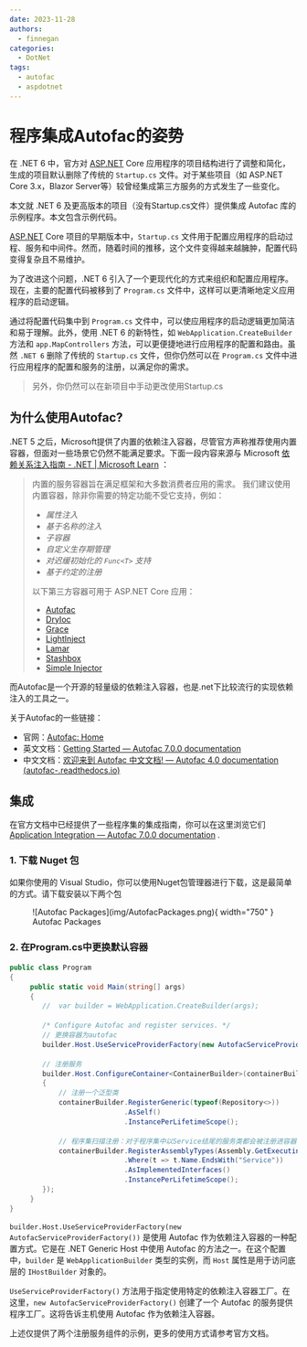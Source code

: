 ```yaml
---
date: 2023-11-28
authors:
  - finnegan
categories:
  - DotNet
tags:
  - autofac
  - aspdotnet
---
```

# 程序集成Autofac的姿势

在 .NET 6 中，官方对 [ASP.NET](http://asp.net/) Core 应用程序的项目结构进行了调整和简化，生成的项目默认删除了传统的 `Startup.cs` 文件。对于某些项目（如 ASP.NET Core 3.x，Blazor Server等）较曾经集成第三方服务的方式发生了一些变化。

本文就 .NET 6 及更高版本的项目（没有Startup.cs文件）提供集成 Autofac 库的示例程序。本文包含示例代码。

<!-- more -->

[ASP.NET](http://asp.net/) Core 项目的早期版本中，`Startup.cs` 文件用于配置应用程序的启动过程、服务和中间件。然而，随着时间的推移，这个文件变得越来越臃肿，配置代码变得复杂且不易维护。

为了改进这个问题，.NET 6 引入了一个更现代化的方式来组织和配置应用程序。现在，主要的配置代码被移到了 `Program.cs` 文件中，这样可以更清晰地定义应用程序的启动逻辑。

通过将配置代码集中到 `Program.cs` 文件中，可以使应用程序的启动逻辑更加简洁和易于理解。此外，使用 .NET 6 的新特性，如 `WebApplication.CreateBuilder` 方法和 `app.MapControllers` 方法，可以更便捷地进行应用程序的配置和路由。虽然 `.NET 6` 删除了传统的 `Startup.cs` 文件，但你仍然可以在 `Program.cs` 文件中进行应用程序的配置和服务的注册，以满足你的需求。

>另外，你仍然可以在新项目中手动更改使用Startup.cs


## 为什么使用Autofac?

.NET 5 之后，Microsoft提供了内置的依赖注入容器，尽管官方声称推荐使用内置容器，但面对一些场景它仍然不能满足要求。下面一段内容来源与 Microsoft [依赖关系注入指南 - .NET | Microsoft Learn](https://learn.microsoft.com/zh-cn/dotnet/core/extensions/dependency-injection-guidelines#default-service-container-replacement)  ：

> 内置的服务容器旨在满足框架和大多数消费者应用的需求。 我们建议使用内置容器，除非你需要的特定功能不受它支持，例如：
> 
>  - *属性注入*
>  - *基于名称的注入*
>  - *子容器*
>  - *自定义生存期管理*
>  - *对迟缓初始化的 `Func<T>` 支持*
>  - *基于约定的注册*
> 
>  以下第三方容器可用于 ASP.NET Core 应用：
>  
>  - [Autofac](https://autofac.readthedocs.io/en/latest/integration/aspnetcore.html) 
>  - [DryIoc](https://www.nuget.org/packages/DryIoc.Microsoft.DependencyInjection) 
>  - [Grace](https://www.nuget.org/packages/Grace.DependencyInjection.Extensions) 
>  - [LightInject](https://github.com/seesharper/LightInject.Microsoft.DependencyInjection) 
>  - [Lamar](https://jasperfx.github.io/lamar/) 
>  - [Stashbox](https://github.com/z4kn4fein/stashbox-extensions-dependencyinjection) 
>  - [Simple Injector](https://docs.simpleinjector.org/en/latest/aspnetintegration.html) 

而Autofac是一个开源的轻量级的依赖注入容器，也是.net下比较流行的实现依赖注入的工具之一。

关于Autofac的一些链接：

- 官网：[Autofac: Home](https://autofac.org/)
- 英文文档：[Getting Started — Autofac 7.0.0 documentation](https://autofac.readthedocs.io/en/latest/getting-started/index.html) 
- 中文文档：[欢迎来到 Autofac 中文文档! — Autofac 4.0 documentation (autofac-.readthedocs.io)](https://autofac-.readthedocs.io/en/latest/) 


## 集成

在官方文档中已经提供了一些程序集的集成指南，你可以在这里浏览它们 [Application Integration — Autofac 7.0.0 documentation](https://autofac.readthedocs.io/en/latest/integration/index.html) .

### 1. 下载 Nuget 包

如果你使用的 Visual Studio，你可以使用Nuget包管理器进行下载，这是最简单的方式。请下载安装以下两个包

<figure markdown> 
    ![Autofac Packages](img/AutofacPackages.png){ width="750" }
    <figcaption>Autofac Packages</figcaption>
</figure>


### 2. 在Program.cs中更换默认容器

```csharp
public class Program
{
	 public static void Main(string[] args)
	 {
		//  var builder = WebApplication.CreateBuilder(args);
		
		/* Configure Autofac and register services. */
		// 更换容器为autofac
		builder.Host.UseServiceProviderFactory(new AutofacServiceProviderFactory());
		
		// 注册服务
		builder.Host.ConfigureContainer<ContainerBuilder>(containerBuilder =>
		{
			// 注册一个泛型类
			containerBuilder.RegisterGeneric(typeof(Repository<>))
							.AsSelf()
							.InstancePerLifetimeScope();
							
			// 程序集扫描注册：对于程序集中以Service结尾的服务类都会被注册进容器
			containerBuilder.RegisterAssemblyTypes(Assembly.GetExecutingAssembly())
							.Where(t => t.Name.EndsWith("Service"))
							.AsImplementedInterfaces()
							.InstancePerLifetimeScope();
		});
	 }
}

```

`builder.Host.UseServiceProviderFactory(new AutofacServiceProviderFactory())` 是使用 Autofac 作为依赖注入容器的一种配置方式。它是在 .NET Generic Host 中使用 Autofac 的方法之一。在这个配置中，`builder` 是 `WebApplicationBuilder` 类型的实例，而 `Host` 属性是用于访问底层的 `IHostBuilder` 对象的。

`UseServiceProviderFactory()` 方法用于指定使用特定的依赖注入容器工厂。在这里，`new AutofacServiceProviderFactory()` 创建了一个 Autofac 的服务提供程序工厂。这将告诉主机使用 Autofac 作为依赖注入容器。

上述仅提供了两个注册服务组件的示例，更多的使用方式请参考官方文档。

